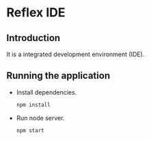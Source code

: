# Reflex IDE

## Introduction

It is a integrated development environment (IDE).

## Running the application

- Install dependencies.
    ``` bash
    npm install
    ```
- Run node server.
    ``` bash
    npm start
    ```